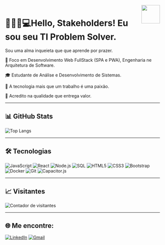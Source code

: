 <img align="right" height="60em" src="https://media.giphy.com/media/hvRJCLFzcasrR4ia7z/giphy.gif"/>

#  👷🏾‍♂️💻Hello, Stakeholders! Eu sou seu TI Problem Solver.

Sou uma alma inqueieta que que aprende por prazer.

🎯 Foco em Desenvolvimento Web FullStack (SPA e PWA), Engenharia ne Arquitetura de Software.  

🎓 Estudante de Análise e Desenvolvimento de Sistemas. 

🚀 A tecnologia mais que um trabalho é uma paixão. 

🧠 Acredito na qualidade que entrega valor.

---

## 📊 GitHub Stats
![Top Langs](https://github-readme-stats.vercel.app/api/top-langs/?username=kalyel&layout=compact&theme=tokyonight)

---

## 🛠️ Tecnologias

![JavaScript](https://img.shields.io/badge/-JavaScript-F7DF1E?style=flat-square&logo=javascript&logoColor=black)
![React](https://img.shields.io/badge/-React-61DAFB?style=flat-square&logo=react&logoColor=white)
![Node.js](https://img.shields.io/badge/-Node.js-339933?style=flat-square&logo=node.js&logoColor=white)
![SQL](https://img.shields.io/badge/-SQL-4479A1?style=flat-square&logo=mysql&logoColor=white)
![HTML5](https://img.shields.io/badge/-HTML5-E34F26?style=flat-square&logo=html5&logoColor=white)
![CSS3](https://img.shields.io/badge/-CSS3-1572B6?style=flat-square&logo=css3&logoColor=white)
![Bootstrap](https://img.shields.io/badge/-Bootstrap-7952B3?style=flat-square&logo=bootstrap&logoColor=white)
![Docker](https://img.shields.io/badge/-Docker-2496ED?style=flat-square&logo=docker&logoColor=white)
![Git](https://img.shields.io/badge/-Git-F05032?style=flat-square&logo=git&logoColor=white)
![Capacitor.js](https://img.shields.io/badge/-Capacitor.js-119EFF?style=flat-square&logo=ionic&logoColor=white)

---

## 📈 Visitantes

![Contador de visitantes](https://profile-counter.glitch.me/kalyel/count.svg)

---

## 🌐 Me encontre:

[![LinkedIn](https://img.shields.io/badge/-LinkedIn-0077B5?style=flat-square&logo=linkedin&logoColor=white)](https://www.linkedin.com/in/kalyel-n-laurindo/)
[![Gmail](https://img.shields.io/badge/-Gmail-D14836?style=flat-square&logo=gmail&logoColor=white)](mailto:kalyel.laurindo@gmail.com)
